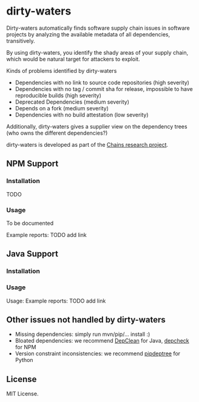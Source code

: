 # dirty-waters

Dirty-waters automatically finds software supply chain issues in software projects by analyzing the available metadata of all dependencies, transitively.

By using dirty-waters, you identify the shady areas of your supply chain, which would be natural target for attackers to exploit.

Kinds of problems identified by dirty-waters

* Dependencies with no link to source code repositories (high severity)
* Dependencies with no tag / commit sha for release, impossible to have reproducible builds (high severity)
* Deprecated Dependencies (medium severity)
* Depends on a fork (medium severity)
* Dependencies with no build attestation (low severity)

Additionally, dirty-waters gives a supplier view on the dependency trees (who owns the different dependencies?)

dirty-waters is developed as part of the [Chains research project](https://chains.proj.kth.se/).

## NPM Support

### Installation

TODO

### Usage

To be documented

Example reports: TODO add link

## Java Support

### Installation

### Usage

Usage:
Example reports: TODO add link


## Other issues not handled by dirty-waters

* Missing dependencies: simply run mvn/pip/... install :)
* Bloated dependencies: we recommend [DepClean](https://github.com/ASSERT-KTH/depclean) for Java, [depcheck](https://github.com/depcheck/depcheck) for NPM
* Version constraint inconsistencies: we recommend [pipdeptree](https://github.com/tox-dev/pipdeptree) for Python

## License

MIT License.
